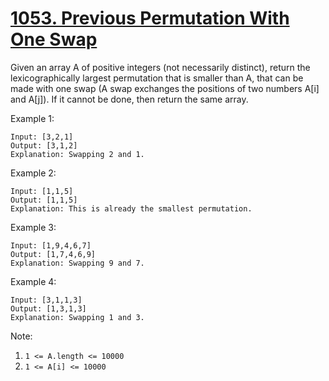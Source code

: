 # [1053. Previous Permutation With One Swap](https://leetcode.com/problems/previous-permutation-with-one-swap/)

Given an array A of positive integers (not necessarily distinct), return the lexicographically largest permutation that is smaller than A, that can be made with one swap (A swap exchanges the positions of two numbers A[i] and A[j]).  If it cannot be done, then return the same array.

Example 1:

```text
Input: [3,2,1]
Output: [3,1,2]
Explanation: Swapping 2 and 1.
```

Example 2:

```text
Input: [1,1,5]
Output: [1,1,5]
Explanation: This is already the smallest permutation.
```

Example 3:

```text
Input: [1,9,4,6,7]
Output: [1,7,4,6,9]
Explanation: Swapping 9 and 7.
```

Example 4:

```text
Input: [3,1,1,3]
Output: [1,3,1,3]
Explanation: Swapping 1 and 3.
```

Note:

1. `1 <= A.length <= 10000`
1. `1 <= A[i] <= 10000`
